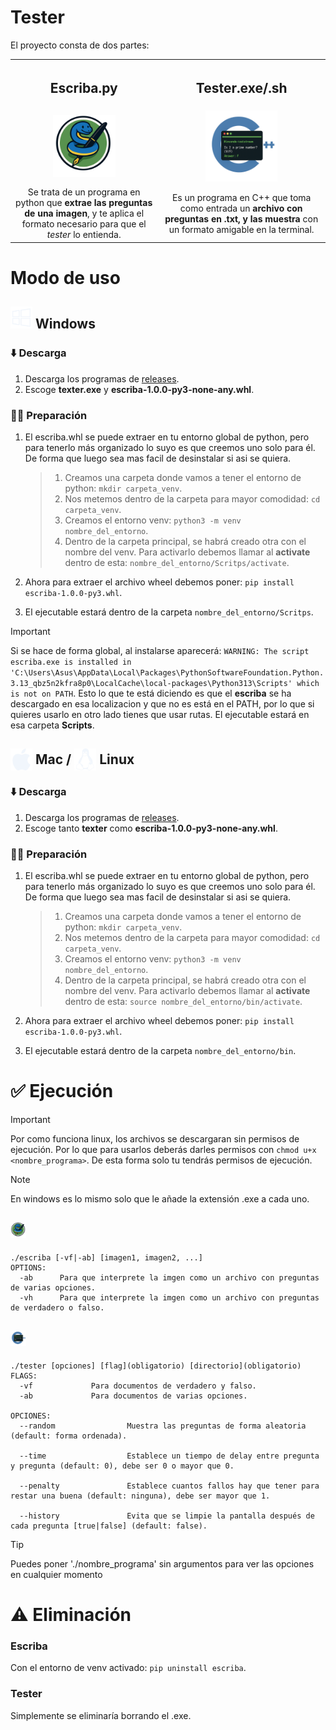 # Tester
El proyecto consta de dos partes:
<table align="center">
  <tr>
    <th><h2>Escriba.py</h2></th>
    <th><h2>Tester.exe/.sh</h2></th>
  </tr>
  <tr align="center">
    <td><img src="assets/logos/Escriba_logo.png" width="45%"></td>
    <td><img src="assets/logos/Tester_logo.png" width="45%"></td>
  </tr>
  <tr align="center">
    <td>Se trata de un programa en python que <strong>extrae las preguntas de una imagen</strong>, y te aplica el formato necesario para que el <em>tester</em> lo entienda.</td>
    <td>Es un programa en C++ que toma como entrada un <strong>archivo con preguntas en .txt, y las muestra</strong> con un formato amigable en la terminal.</td>
  </tr>
</table>

# Modo de uso
<h2>
  <img src="assets/iconos/windows.svg" width=35px>
  Windows
</h2>

### ⬇️ Descarga
1. Descarga los programas de <a style="text-decoration: underline" href="https://github.com/cmc00150/Tester/releases/tag/v1.0.0">releases</a>.
2. Escoge **texter.exe** y **escriba-1.0.0-py3-none-any.whl**.
### 🏋️‍♂️ Preparación
1. El escriba.whl se puede extraer en tu entorno global de python, pero para tenerlo más organizado lo suyo es que creemos uno solo para él. De forma que luego sea mas facil de desinstalar si asi se quiera.
   <p></p>
   
   > 1. Creamos una carpeta donde vamos a tener el entorno de python: `mkdir carpeta_venv`.
   > 2. Nos metemos dentro de la carpeta para mayor comodidad: `cd carpeta_venv`.
   > 3. Creamos el entorno venv: `python3 -m venv nombre_del_entorno`.
   > 4. Dentro de la carpeta principal, se habrá creado otra con el nombre del venv. Para activarlo debemos llamar al **activate** dentro de esta: `nombre_del_entorno/Scritps/activate`.
2. Ahora para extraer el archivo wheel debemos poner: `pip install escriba-1.0.0-py3.whl`.
3. El ejecutable estará dentro de la carpeta `nombre_del_entorno/Scritps`.
> [!IMPORTANT] 
> Si se hace de forma global, al instalarse aparecerá: `WARNING: The script escriba.exe is installed in 'C:\Users\Asus\AppData\Local\Packages\PythonSoftwareFoundation.Python.3.13_qbz5n2kfra8p0\LocalCache\local-packages\Python313\Scripts' which is not on PATH`. Esto lo que te está diciendo es que el **escriba** se ha descargado en esa localizacion y que no es está en el PATH, por lo que si quieres usarlo en otro lado tienes que usar rutas. El ejecutable estará en esa carpeta __Scripts__.

<h2 style="display: flex; align-items: center; gap: 5px; ">
  <img src="assets/iconos/apple.svg" width=35px>
  Mac / 
  <img src="assets/iconos/linux.svg" width=35px>
  Linux
</h2>

### ⬇️ Descarga
1. Descarga los programas de <a style="text-decoration: underline" href="https://github.com/cmc00150/Tester/releases/tag/v1.0.0">releases</a>.
2. Escoge tanto **texter** como **escriba-1.0.0-py3-none-any.whl**.
### 🏋️‍♂️ Preparación
1. El escriba.whl se puede extraer en tu entorno global de python, pero para tenerlo más organizado lo suyo es que creemos uno solo para él. De forma que luego sea mas facil de desinstalar si asi se quiera.
   <a name="activar-venv"></a>
   
   > 1. Creamos una carpeta donde vamos a tener el entorno de python: `mkdir carpeta_venv`.
   > 2. Nos metemos dentro de la carpeta para mayor comodidad: `cd carpeta_venv`.
   > 3. Creamos el entorno venv: `python3 -m venv nombre_del_entorno`.
   > 4. Dentro de la carpeta principal, se habrá creado otra con el nombre del venv. Para activarlo debemos llamar al **activate** dentro de esta: `source nombre_del_entorno/bin/activate`.
2. Ahora para extraer el archivo wheel debemos poner: `pip install escriba-1.0.0-py3.whl`.
3. El ejecutable estará dentro de la carpeta `nombre_del_entorno/bin`.

# ✅ Ejecución
> [!IMPORTANT]
> Por como funciona linux, los archivos se descargaran sin permisos de ejecución. Por lo que para usarlos deberás darles permisos con `chmod u+x <nombre_programa>`. De esta forma solo tu tendrás permisos de ejecución.

> [!NOTE]
> En windows es lo mismo solo que le añade la extensión .exe a cada uno.
<h2><img src="assets/logos/Escriba_logo.png" width="5%"></h2>

```
./escriba [-vf|-ab] [imagen1, imagen2, ...]
OPTIONS:
  -ab      Para que interprete la imgen como un archivo con preguntas de varias opciones.
  -vh      Para que interprete la imgen como un archivo con preguntas de verdadero o falso.
```

<h2><img src="assets/logos/Tester_logo.png" width="5%"></h2>

```
./tester [opciones] [flag](obligatorio) [directorio](obligatorio)
FLAGS:
  -vf             Para documentos de verdadero y falso.
  -ab             Para documentos de varias opciones.

OPCIONES:
  --random                Muestra las preguntas de forma aleatoria (default: forma ordenada).

  --time                  Establece un tiempo de delay entre pregunta y pregunta (default: 0), debe ser 0 o mayor que 0.

  --penalty               Establece cuantos fallos hay que tener para restar una buena (default: ninguna), debe ser mayor que 1.

  --history               Evita que se limpie la pantalla después de cada pregunta [true|false] (default: false).
```

> [!TIP]
> Puedes poner './nombre_programa' sin argumentos para ver las opciones en cualquier momento

# ⚠️ Eliminación
### Escriba
Con el entorno de venv activado: `pip uninstall escriba`.
### Tester
Simplemente se eliminaría borrando el .exe.
